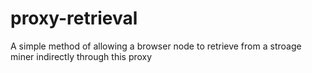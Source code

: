 # proxy-retrieval
A simple method of allowing a browser node to retrieve from a stroage miner indirectly through this proxy
